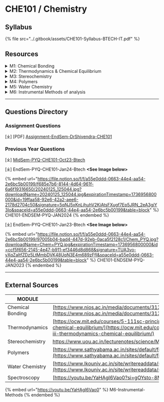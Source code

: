 # CHE101 / Chemistry

## Syllabus

{% file src="../.gitbook/assets/CHE101-Syllabus-BTECH-IT.pdf" %}

## Resources

<details>

<summary>M1: Chemical Bonding</summary>

\[⤓][ - Lecture - CHE101 - Module 1](https://1drv.ms/f/c/f97b501b2e8e5310/EiXHr7HK7RlFoSgpTIK7zjoBM5T8eNF94CWNG4ywq9lCDQ)

</details>

<details>

<summary>M2: Thermodynamics &#x26; Chemical Equilibrium</summary>

\[⤓][ - Lecture - CHE101 - Module 2](https://1drv.ms/f/c/f97b501b2e8e5310/EiXHr7HK7RlFoSgpTIK7zjoBM5T8eNF94CWNG4ywq9lCDQ)

</details>

<details>

<summary>M3: Stereochemistry</summary>

\[⤓][ - Lecture - CHE101 - Module 3](https://1drv.ms/f/c/f97b501b2e8e5310/EiXHr7HK7RlFoSgpTIK7zjoBM5T8eNF94CWNG4ywq9lCDQ)

</details>

<details>

<summary>M4: Polymers</summary>

\[⤓][ - Lecture - CHE101 - Module 4](https://1drv.ms/f/c/f97b501b2e8e5310/EiXHr7HK7RlFoSgpTIK7zjoBM5T8eNF94CWNG4ywq9lCDQ)

</details>

<details>

<summary>M5: Water Chemistry</summary>

\[⤓][ - Lecture - CHE101 - Module 5](https://1drv.ms/f/c/f97b501b2e8e5310/EiXHr7HK7RlFoSgpTIK7zjoBM5T8eNF94CWNG4ywq9lCDQ)

</details>

<details>

<summary>M6: Instrumental Methods of analysis</summary>

\[⤓][ - L1- CHE101 - Module 6](https://1drv.ms/f/c/f97b501b2e8e5310/EiXHr7HK7RlFoSgpTIK7zjoBM5T8eNF94CWNG4ywq9lCDQ)

\[⤓][ - L2 - CHE101 - Module 6](https://1drv.ms/f/c/f97b501b2e8e5310/EiXHr7HK7RlFoSgpTIK7zjoBM5T8eNF94CWNG4ywq9lCDQ)

\[⤓][ - L3 - CHE101 - Module 6](https://1drv.ms/f/c/f97b501b2e8e5310/EiXHr7HK7RlFoSgpTIK7zjoBM5T8eNF94CWNG4ywq9lCDQ)

\[ ▶︎ ] - [Spectroscopy Techniques: IR/UV/NMR](https://youtu.be/YaHAgI6Vao0?si=gOYsto-8MmnQEeZe)

</details>

***

## Questions Directory

### Assignment Questions

\[⤓] \[PDF] [Assignment-EndSem-DrShivendra-CHE101](https://file.notion.so/f/f/a55e0ddd-0663-44e4-aa54-2e6bc5b00199/4d14667a-ea05-4600-b2e1-7c1e3b3b39f2/Assignment-2_CHE_101.pdf?table=block\&id=06a5bb93-a7e0-4b4f-9b59-a58c1c23b686\&spaceId=a55e0ddd-0663-44e4-aa54-2e6bc5b00199\&expirationTimestamp=1736956800000\&signature=3oZ663fze3mGBesvsMhEc8k8Ef_716lTXRAq2oPkXZc\&downloadName=Assignment-2_CHE+101.pdf)

### Previous Year Questions

\[⤓] [MidSem-PYQ-CHE101-Oct23-Btech](https://file.notion.so/f/f/a55e0ddd-0663-44e4-aa54-2e6bc5b00199/b0e7d568-6fc5-4462-8caf-59580f8fb80e/Chem_Midsem-1_Test.pdf?table=block\&id=2b8ed667-766a-4a08-a993-1586fe5efc99\&spaceId=a55e0ddd-0663-44e4-aa54-2e6bc5b00199\&expirationTimestamp=1737043200000\&signature=aIYc0aTjxRb4nEadWqlovjAhqLF-zPZ6G9H7JaoS0I8\&downloadName=Chem_Midsem-1+Test.pdf)

\[⤓] EndSem-PYQ-CHE101-Jan24-Btech **\<See Image below>**

{% embed url="https://file.notion.so/f/f/a55e0ddd-0663-44e4-aa54-2e6bc5b00199/f685e7b6-8144-4d64-961f-6a6f19316650/20240125_125044.jpg?downloadName=20240125_125044.jpg&expirationTimestamp=1736956800000&id=19ffaa58-92e6-42a2-aee6-2178d2704c50&signature=5qNJ5xKnLjhuhV2KiAtsFXugf7Ep5JRN_2eA3giY3Io&spaceId=a55e0ddd-0663-44e4-aa54-2e6bc5b00199&table=block" %}
CHE101-ENDSEM-PYQ-JAN2024
{% endembed %}

\[⤓] EndSem-PYQ-CHE101-Jan23-Btech **\<See Image below>**

{% embed url="https://file.notion.so/f/f/a55e0ddd-0663-44e4-aa54-2e6bc5b00199/97005b04-bad4-447d-92eb-0aca5f2128c1/Chem_PYQ.jpg?downloadName=Chem+PYQ.jpg&expirationTimestamp=1736956800000&id=ccf5f656-2145-4e47-b911-ef3446d8d868&signature=TUA3vo-vXqZaItfZDz5LtMmbDVK48UqN3E4m689zFfI&spaceId=a55e0ddd-0663-44e4-aa54-2e6bc5b00199&table=block" %}
CHE101-ENDSEM-PYQ-JAN2023
{% endembed %}

***

## External Sources

| MODULE           | URL                                                                                                                                                                                                                                                                  |
| ---------------- | -------------------------------------------------------------------------------------------------------------------------------------------------------------------------------------------------------------------------------------------------------------------- |
| Chemical Bonding | [https://www.nios.ac.in/media/documents/313courseE/L5.pdf](https://www.nios.ac.in/media/documents/313courseE/L5.pdf)                                                                                                                                                 |
| Thermodynamics   | [https://ocw.mit.edu/courses/5-111sc-principles-of-chemical-science-fall-2014/pages/unit-iii-thermodynamics-chemical-equilibrium/](https://ocw.mit.edu/courses/5-111sc-principles-of-chemical-science-fall-2014/pages/unit-iii-thermodynamics-chemical-equilibrium/) |
| Stereochemistry  | [https://www.uou.ac.in/lecturenotes/science/MSCCH-17/CHEMISTRY%20LN%201%20STERIOCHEMISTRY.pdf ](https://www.uou.ac.in/lecturenotes/science/MSCCH-17/CHEMISTRY%20LN%201%20STERIOCHEMISTRY.pdf)                                                                        |
| Polymers         | [https://www.sathyabama.ac.in/sites/default/files/course-material/2020-10/UNIT-5\_3.pdf](https://www.sathyabama.ac.in/sites/default/files/course-material/2020-10/UNIT-5_3.pdf)                                                                                      |
| Water Chemistry  | [https://www.lkouniv.ac.in/site/writereaddata/siteContent/202003241126075319ranvijay\_engg\_water\_technology.pdf](https://www.lkouniv.ac.in/site/writereaddata/siteContent/202003241126075319ranvijay_engg_water_technology.pdf)                                    |
| Spectroscopy     | [https://youtu.be/YaHAgI6Vao0?si=gOYsto-8MmnQEeZe](https://youtu.be/YaHAgI6Vao0?si=gOYsto-8MmnQEeZe)                                                                                                                                                                 |

{% embed url="https://youtu.be/YaHAgI6Vao0" %}
M6-Instrumental-Methods
{% endembed %}

